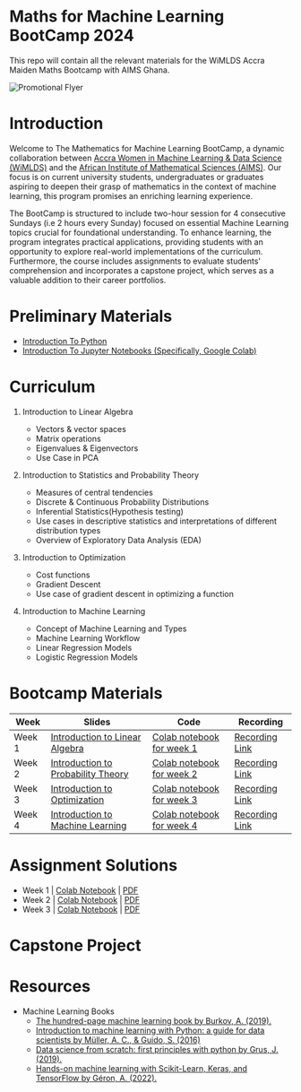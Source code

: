 # Maths for Machine Learning BootCamp 2024
This repo will contain all the relevant materials for the WiMLDS Accra Maiden Maths Bootcamp with AIMS Ghana.

![Promotional Flyer](https://raw.githubusercontent.com/WiMLDS-Ghana/MathsBootCamp24/main/flyer.jpeg)



# Introduction

Welcome to The Mathematics for Machine Learning BootCamp, a dynamic collaboration between [Accra Women in Machine Learning & Data Science (WiMLDS)](http://wimlds.org/about-the-accra-team/) and the [African Institute of Mathematical Sciences (AIMS)](https://aims.edu.gh).  Our focus is on current university students, undergraduates or graduates aspiring to deepen their grasp of mathematics in the context of machine learning, this program promises an enriching learning experience.

The BootCamp is structured to include two-hour session for 4 consecutive Sundays (i.e 2 hours every Sunday) focused on essential Machine Learning topics crucial for foundational understanding. To enhance learning, the program integrates practical applications, providing students with an opportunity to explore real-world implementations of the curriculum. Furthermore, the course includes assignments to evaluate students' comprehension and incorporates a capstone project, which serves as a valuable addition to their career portfolios. 

# Preliminary Materials

- [Introduction To Python](https://github.com/WiMLDS-Ghana/MathsBootCamp24/blob/main/Python_codes/introduction_to_python.ipynb)
- [Introduction To Jupyter Notebooks (Specifically, Google Colab)](https://github.com/WiMLDS-Ghana/MathsBootCamp24/blob/main/Python_codes/intro_to_jupyter_notebook.ipynb)


# Curriculum
1. Introduction to Linear Algebra
      -  Vectors & vector spaces
      -  Matrix operations
      -  Eigenvalues & Eigenvectors
      -  Use Case in PCA
   
2. Introduction to Statistics and Probability Theory
     - Measures of central tendencies
     - Discrete & Continuous Probability Distributions
     - Inferential Statistics(Hypothesis testing)
     - Use cases in descriptive statistics and interpretations of different distribution types
     - Overview of Exploratory Data Analysis (EDA)

3. Introduction to Optimization
    - Cost functions
    - Gradient Descent
    - Use case of gradient descent in optimizing a function

4. Introduction to Machine Learning
    - Concept of Machine Learning and Types
    - Machine Learning Workflow
    - Linear Regression Models
    - Logistic Regression Models
    


# Bootcamp Materials
| Week  | Slides | Code | Recording |
|----------|----------|----------| ----------|
| Week 1 | [Introduction to Linear Algebra](https://github.com/WiMLDS-Ghana/MathsBootCamp24/blob/main/slides/Week_1_WiMLDS_Introduction_To_Linear_Algebra.pdf "link to pdf file") | [Colab notebook for week 1](https://github.com/WiMLDS-Ghana/MathsBootCamp24/blob/main/Python_codes/Week_1_python_codes_linear_algebra.ipynb) | [Recording Link](https://bit.ly/wimlds_maml_wk1)|
| Week 2 | [Introduction to Probability Theory](https://github.com/WiMLDS-Ghana/MathsBootCamp24/blob/main/slides/Week_2_WiMLDS_Introduction_to_Probability_Theory_and_Statistics.pdf "link to pdf file") | [Colab notebook for week 2](https://github.com/WiMLDS-Ghana/MathsBootCamp24/blob/main/Python_codes/Week_2_python_codes_probability_and_statistics.ipynb) | [Recording Link](https://youtu.be/SD9ueu2XGv8)|
| Week 3 | [Introduction to Optimization](https://github.com/WiMLDS-Ghana/MathsBootCamp24/blob/main/slides/Week3_WiMLDS_Introduction_to_Optimization.pdf "Optional Title") | [Colab notebook for week 3](https://github.com/WiMLDS-Ghana/MathsBootCamp24/blob/main/Python_codes/Week_3_python_codes_optimization.ipynb) | [Recording Link](https://www.youtube.com/watch?v=VGfFUsOchq4)|
| Week 4 | [Introduction to Machine Learning](https://github.com/WiMLDS-Ghana/MathsBootCamp24/blob/main/slides/Week_4_WiMLDS_Introduction_To_Machine_Learning.pdf "link to pdf file") | [Colab notebook for week 4](https://github.com/WiMLDS-Ghana/MathsBootCamp24/blob/main/Python_codes/Week_4_python_codes_Linear_Regression_Logistic_Regression.ipynb) | [Recording Link](URL "Optional Title")|

# Assignment Solutions
* Week 1 | [Colab Notebook](https://github.com/WiMLDS-Ghana/MathsBootCamp24/blob/main/Assignment_solutions/Week_1_assignment_solutions/Week%201%20Assignment_Solution.ipynb) | [PDF](https://github.com/WiMLDS-Ghana/MathsBootCamp24/blob/main/Assignment_solutions/Week_1_assignment_solutions/Week_1_Assignment_Solution.pdf)
* Week 2 | [Colab Notebook](https://github.com/WiMLDS-Ghana/MathsBootCamp24/blob/main/Assignment_solutions/Week_2_assignment_solutions/Week_2_assignment_solutions.ipynb) | [PDF](https://github.com/WiMLDS-Ghana/MathsBootCamp24/blob/main/Assignment_solutions/Week_2_assignment_solutions/Week_2_assignment_solutions.pdf)
* Week 3 | [Colab Notebook](https://github.com/WiMLDS-Ghana/MathsBootCamp24/blob/main/Assignment_solutions/Week_3_assignment_solutions/Assignment_week3_Solution.ipynb) | [PDF](https://github.com/WiMLDS-Ghana/MathsBootCamp24/blob/main/Assignment_solutions/Week_3_assignment_solutions/Week_3_Assignment_Solution.pdf)



# Capstone Project


# Resources
 - Machine Learning Books
    - [The hundred-page machine learning book by Burkov, A. (2019).](https://order-papers.com/sites/default/files/tmp/webform/order_download/pdf-the-hundred-page-machine-learning-book-andriy-burkov-pdf-download-free-book-d835289.pdf)
    - [Introduction to machine learning with Python: a guide for data scientists by Müller, A. C., & Guido, S. (2016)](https://smartnet.niua.org/sites/default/files/webform/ai-strategy/pdf-introduction-to-machine-learning-with-python-a-guide-for-data-sc-andreas-c-mller-sarah-guido-pdf-download-free-book-aa67cdb.pdf)
    - [ Data science from scratch: first principles with python by Grus, J. (2019).](http://www.ir.juit.ac.in:8080/jspui/bitstream/123456789/5371/1/Data%20Science%20from%20Scratch%20First%20Principles%20with%20Python%20by%20Joel%20Grus.pdf)
    - [Hands-on machine learning with Scikit-Learn, Keras, and TensorFlow by Géron, A. (2022).](https://www.stembook.org/sites/default/files/scf_members_attachment/pdf-hands-on-machine-learning-with-scikit-learn-keras-and-tensorflo-aurlien-gron-pdf-download-free-book-e25751f.pdf)

